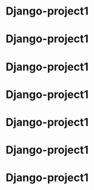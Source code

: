 # Django-project1
# Django-project1
# Django-project1
# Django-project1
# Django-project1
# Django-project1
# Django-project1
